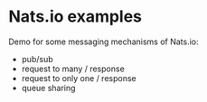 # Nats.io examples

Demo for some messaging mechanisms of Nats.io:
- pub/sub
- request to many / response
- request to only one / response
- queue sharing
